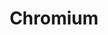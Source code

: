 ---
layout: list
title: Chromium
slug: chromium
category: study # 어느 메뉴 밑으로?
menu: false
order: 3
---